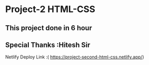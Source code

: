 #  Project-2 HTML-CSS

## This project done in 6 hour 

## Special Thanks :Hitesh Sir

Netlify Deploy Link :( https://project-second-html-css.netlify.app/)
